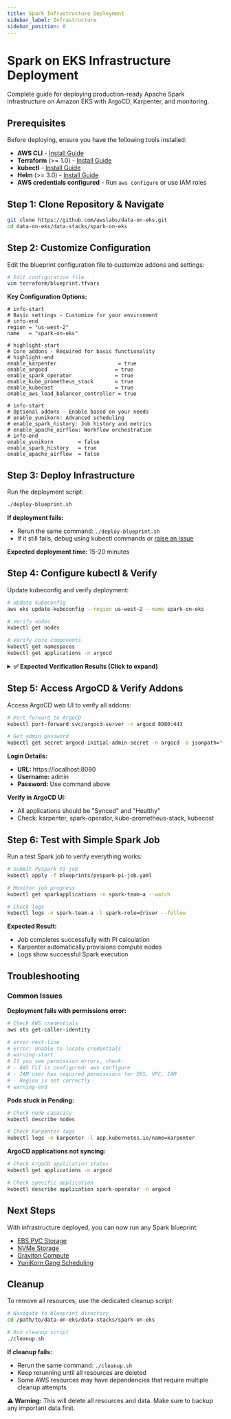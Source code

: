 ```yaml
---
title: Spark Infrastructure Deployment
sidebar_label: Infrastructure
sidebar_position: 0
---
```


# Spark on EKS Infrastructure Deployment

Complete guide for deploying production-ready Apache Spark infrastructure on Amazon EKS with ArgoCD, Karpenter, and monitoring.

## Prerequisites

Before deploying, ensure you have the following tools installed:

- **AWS CLI** - [Install Guide](https://docs.aws.amazon.com/cli/latest/userguide/getting-started-install.html)
- **Terraform** (>= 1.0) - [Install Guide](https://developer.hashicorp.com/terraform/install)
- **kubectl** - [Install Guide](https://kubernetes.io/docs/tasks/tools/)
- **Helm** (>= 3.0) - [Install Guide](https://helm.sh/docs/intro/install/)
- **AWS credentials configured** - Run `aws configure` or use IAM roles

## Step 1: Clone Repository & Navigate

```bash
git clone https://github.com/awslabs/data-on-eks.git
cd data-on-eks/data-stacks/spark-on-eks
```

## Step 2: Customize Configuration

Edit the blueprint configuration file to customize addons and settings:

```bash
# Edit configuration file
vim terraform/blueprint.tfvars
```

**Key Configuration Options:**

```hcl title="terraform/blueprint.tfvars"
# info-start
# Basic settings - Customize for your environment
# info-end
region = "us-west-2"
name   = "spark-on-eks"

# highlight-start
# Core addons - Required for basic functionality
# highlight-end
enable_karpenter                    = true
enable_argocd                      = true
enable_spark_operator              = true
enable_kube_prometheus_stack       = true
enable_kubecost                    = true
enable_aws_load_balancer_controller = true

# info-start
# Optional addons - Enable based on your needs
# enable_yunikorn: Advanced scheduling
# enable_spark_history: Job history and metrics
# enable_apache_airflow: Workflow orchestration
# info-end
enable_yunikorn        = false
enable_spark_history   = true
enable_apache_airflow  = false
```

## Step 3: Deploy Infrastructure

Run the deployment script:

```bash
./deploy-blueprint.sh
```

**If deployment fails:**
- Rerun the same command: `./deploy-blueprint.sh`
- If it still fails, debug using kubectl commands or [raise an issue](https://github.com/awslabs/data-on-eks/issues)

**Expected deployment time:** 15-20 minutes

## Step 4: Configure kubectl & Verify

Update kubeconfig and verify deployment:

```bash
# Update kubeconfig
aws eks update-kubeconfig --region us-west-2 --name spark-on-eks

# Verify nodes
kubectl get nodes

# Verify core components
kubectl get namespaces
kubectl get applications -n argocd
```

<details>
<summary><strong>✅ Expected Verification Results (Click to expand)</strong></summary>

**Cluster Nodes:**
```bash
# success-start
NAME                                        STATUS   ROLES    AGE     VERSION
ip-100-64-1-137.us-west-2.compute.internal   Ready    <none>   5h57m   v1.30.4-eks-a737599
ip-100-64-2-178.us-west-2.compute.internal   Ready    <none>   5h57m   v1.30.4-eks-a737599
ip-100-64-3-67.us-west-2.compute.internal    Ready    <none>   5h57m   v1.30.4-eks-a737599
ip-100-64-64-22.us-west-2.compute.internal   Ready    <none>   5h57m   v1.30.4-eks-a737599
# success-end
```

**ArgoCD Applications Status:**
```bash
# success-start
NAME                           SYNC STATUS   HEALTH STATUS
aws-load-balancer-controller   Synced        Healthy
cert-manager                   Synced        Healthy
ingress-nginx                  Synced        Healthy
kube-prometheus-stack          Synced        Healthy
spark-operator                 Synced        Healthy
yunikorn                       Synced        Healthy
# success-end
```

**Spark Components:**
```bash
# Spark Operator
kubectl get pods -n spark-operator
# success-start
NAME                                         READY   STATUS    RESTARTS   AGE
spark-operator-controller-556ff74f5c-z6pbg   1/1     Running   0          5h52m
spark-operator-webhook-5d7ff45749-z94g4      1/1     Running   0          5h52m
# success-end

# Spark CRDs
kubectl get crds | grep spark
# success-start
scheduledsparkapplications.sparkoperator.k8s.io         2025-09-27T22:46:45Z
sparkapplications.sparkoperator.k8s.io                  2025-09-27T22:46:45Z
# success-end
```

**Karpenter Node Pools:**
```bash
kubectl get nodepools -n karpenter
# success-start
NAME                         NODECLASS   NODES   READY   AGE
compute-optimized-graviton   default     0       True    3h7m
compute-optimized-x86        default     0       True    3h7m
general-purpose              default     0       True    3h7m
memory-optimized-graviton    default     0       True    3h7m
memory-optimized-x86         default     0       True    3h7m
# success-end
```

</details>

## Step 5: Access ArgoCD & Verify Addons

Access ArgoCD web UI to verify all addons:

```bash
# Port forward to ArgoCD
kubectl port-forward svc/argocd-server -n argocd 8080:443

# Get admin password
kubectl get secret argocd-initial-admin-secret -n argocd -o jsonpath="{.data.password}" | base64 -d
```

**Login Details:**
- **URL:** https://localhost:8080
- **Username:** admin
- **Password:** Use command above

**Verify in ArgoCD UI:**
- All applications should be "Synced" and "Healthy"
- Check: karpenter, spark-operator, kube-prometheus-stack, kubecost

## Step 6: Test with Simple Spark Job

Run a test Spark job to verify everything works:

```bash
# Submit PySpark Pi job
kubectl apply -f blueprints/pyspark-pi-job.yaml

# Monitor job progress
kubectl get sparkapplications -n spark-team-a --watch

# Check logs
kubectl logs -n spark-team-a -l spark-role=driver --follow
```

**Expected Result:**
- Job completes successfully with Pi calculation
- Karpenter automatically provisions compute nodes
- Logs show successful Spark execution

## Troubleshooting

### Common Issues

**Deployment fails with permissions error:**
```bash
# Check AWS credentials
aws sts get-caller-identity

# error-next-line
# Error: Unable to locate credentials
# warning-start
# If you see permission errors, check:
# - AWS CLI is configured: aws configure
# - IAM user has required permissions for EKS, VPC, IAM
# - Region is set correctly
# warning-end
```

**Pods stuck in Pending:**
```bash
# Check node capacity
kubectl describe nodes

# Check Karpenter logs
kubectl logs -n karpenter -l app.kubernetes.io/name=karpenter
```

**ArgoCD applications not syncing:**
```bash
# Check ArgoCD application status
kubectl get applications -n argocd

# Check specific application
kubectl describe application spark-operator -n argocd
```

## Next Steps

With infrastructure deployed, you can now run any Spark blueprint:

- [EBS PVC Storage](/data-on-eks/docs/datastacks/spark-on-eks/ebs-pvc-storage)
- [NVMe Storage](/data-on-eks/docs/datastacks/spark-on-eks/nvme-storage)
- [Graviton Compute](/data-on-eks/docs/datastacks/spark-on-eks/graviton-compute)
- [YuniKorn Gang Scheduling](/data-on-eks/docs/datastacks/spark-on-eks/yunikorn-gang-scheduling)

## Cleanup

To remove all resources, use the dedicated cleanup script:

```bash
# Navigate to blueprint directory
cd /path/to/data-on-eks/data-stacks/spark-on-eks

# Run cleanup script
./cleanup.sh
```

**If cleanup fails:**
- Rerun the same command: `./cleanup.sh`
- Keep rerunning until all resources are deleted
- Some AWS resources may have dependencies that require multiple cleanup attempts

**⚠️ Warning:** This will delete all resources and data. Make sure to backup any important data first.